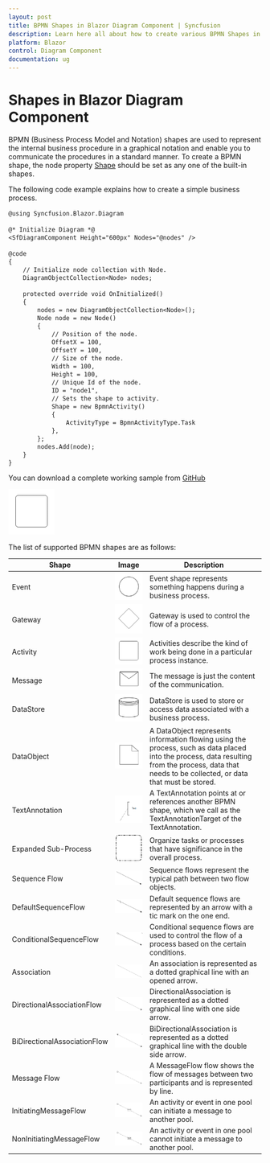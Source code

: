 ```yaml
---
layout: post
title: BPMN Shapes in Blazor Diagram Component | Syncfusion
description: Learn here all about how to create various BPMN Shapes in Syncfusion Blazor Diagram component and more.
platform: Blazor
control: Diagram Component
documentation: ug
---
```


# Shapes in Blazor Diagram Component

BPMN (Business Process Model and Notation) shapes are used to represent the internal business procedure in a graphical notation and enable you to communicate the procedures in a standard manner. To create a BPMN shape, the node property [Shape](https://help.syncfusion.com/cr/blazor/Syncfusion.Blazor.Diagram.Shape.html) should be set as any one of the built-in shapes.

The following code example explains how to create a simple business process.

```cshtml
@using Syncfusion.Blazor.Diagram

@* Initialize Diagram *@
<SfDiagramComponent Height="600px" Nodes="@nodes" />

@code
{
    // Initialize node collection with Node.
    DiagramObjectCollection<Node> nodes;

    protected override void OnInitialized()
    {
        nodes = new DiagramObjectCollection<Node>();
        Node node = new Node()
        {
            // Position of the node.
            OffsetX = 100,
            OffsetY = 100,
            // Size of the node.
            Width = 100,
            Height = 100,
            // Unique Id of the node.
            ID = "node1",
            // Sets the shape to activity.
            Shape = new BpmnActivity() 
            { 
                ActivityType = BpmnActivityType.Task 
            },
        };
        nodes.Add(node);
    }
}
```
You can download a complete working sample from [GitHub](https://github.com/SyncfusionExamples/Blazor-Diagram-Examples/tree/main/UG-Samples/BpmnEditor/BpmnShape/BpmnShape)

![Activity Shape](../images/Task.png) 

The list of supported BPMN shapes are as follows:

| Shape | Image | Description|
| -------- | -------- | -------- |
| Event | ![Event Shape](../images/Bpmn-Event-Start.png) |Event shape represents something happens during a business process.|
| Gateway | ![Gateway Shape](../images/Gateway.png) |Gateway is used to control the flow of a process.|
| Activity | ![Activity Shape](../images/Task.png) |Activities describe the kind of work being done in a particular process instance.|
| Message | ![Message Shape](../images/Message.png) |The message is just the content of the communication.|
| DataStore | ![DataStore Shape](../images/Datasource.png) |DataStore is used to store or access data associated with a business process.|
| DataObject | ![DataObject Shape](../images/Dataobject.png) |A DataObject represents information flowing using the process, such as data placed into the process, data resulting from the process, data that needs to be collected, or data that must be stored.|
| TextAnnotation | ![TextAnnotation Shape](../images/Bpmn-TextAnnotation-Auto.png) |A TextAnnotation points at or references another BPMN shape, which we call as the TextAnnotationTarget of the TextAnnotation.|
| Expanded Sub-Process | ![Expanded Sub-Process Shape](../images/Group.png) |Organize tasks or processes that have significance in the overall process.|
| Sequence Flow | ![Sequence Flow  Shape](../images/Bpmn-SequenceFlow.png) |Sequence flows represent the typical path between two flow objects.|
| DefaultSequenceFlow | ![Default Sequence BPMN Shape](../images/Bpmn-DefaultSequentialFlow.png) |Default sequence flows are represented by an arrow with a tic mark on the one end.|
| ConditionalSequenceFlow | ![Conditional Sequence BPMN Shape](../images/Bpmn-ConditionalSequenceFlow.png) |Conditional sequence flows are used to control the flow of a process based on the certain conditions.|
| Association | ![Association Shape](../images/Bpmn-AssociationFlow.png) |An association is represented as a dotted graphical line with an opened arrow.|
| DirectionalAssociationFlow | ![Directional BPMN FlowShapes](../images/Bpmn-DirectionalAssociatinFlow.png) |DirectionalAssociation is represented as a dotted graphical line with one side arrow.|
| BiDirectionalAssociationFlow | ![BiDirectional BPMN FlowShapes](../images/Bpmn-BidirectionalAssociationFlow.png) |BiDirectionalAssociation is represented as a dotted graphical line with the double side arrow.|
| Message Flow | ![Message Flow Shape](../images/Bpmn-MessageFlow.png) |A MessageFlow flow shows the flow of messages between two participants and is represented by line.|
| InitiatingMessageFlow | ![InitiatingMessage Message BPMN Shape](../images/Bpmn-NonInitiatingMessageFlow.png) |An activity or event in one pool can initiate a message to another pool.|
| NonInitiatingMessageFlow | ![NonInitiatingMessage Message BPMN Shape](../images/Bpmn-InitiatingMessageFlow.png) |An activity or event in one pool cannot initiate a message to another pool.|
